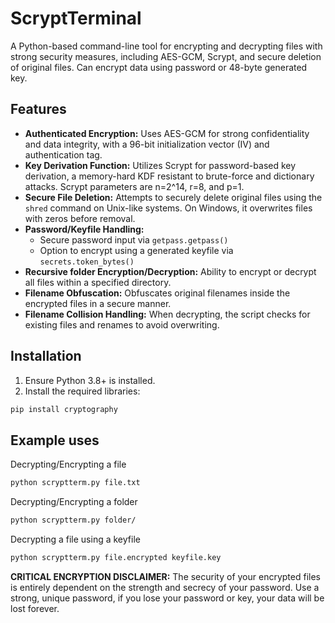 #   ScryptTerminal

A Python-based command-line tool for encrypting and decrypting files with strong security measures, including AES-GCM, Scrypt, and secure deletion of original files. Can encrypt data using password or 48-byte generated key.

##   Features

* **Authenticated Encryption:** Uses AES-GCM for strong confidentiality and data integrity, with a 96-bit initialization vector (IV) and authentication tag.
* **Key Derivation Function:** Utilizes Scrypt for password-based key derivation, a memory-hard KDF resistant to brute-force and dictionary attacks. Scrypt parameters are n=2^14, r=8, and p=1.
* **Secure File Deletion:** Attempts to securely delete original files using the `shred` command on Unix-like systems. On Windows, it overwrites files with zeros before removal.
* **Password/Keyfile Handling:**
    * Secure password input via `getpass.getpass()`
    * Option to encrypt using a generated keyfile via `secrets.token_bytes()`
* **Recursive folder Encryption/Decryption:** Ability to encrypt or decrypt all files within a specified directory.
* **Filename Obfuscation:** Obfuscates original filenames inside the encrypted files in a secure manner.
* **Filename Collision Handling:** When decrypting, the script checks for existing files and renames to avoid overwriting.

##   Installation

1.  Ensure Python 3.8+ is installed.
2.  Install the required libraries:

```bash
pip install cryptography
```

##   Example uses

Decrypting/Encrypting a file
```bash
python scryptterm.py file.txt
```

Decrypting/Encrypting a folder
```bash
python scryptterm.py folder/
```

Decrypting a file using a keyfile
```bash
python scryptterm.py file.encrypted keyfile.key
```


**CRITICAL ENCRYPTION DISCLAIMER:** The security of your encrypted files is entirely dependent on the strength and secrecy of your password. Use a strong, unique password, if you lose your password or key, your data will be lost forever.
